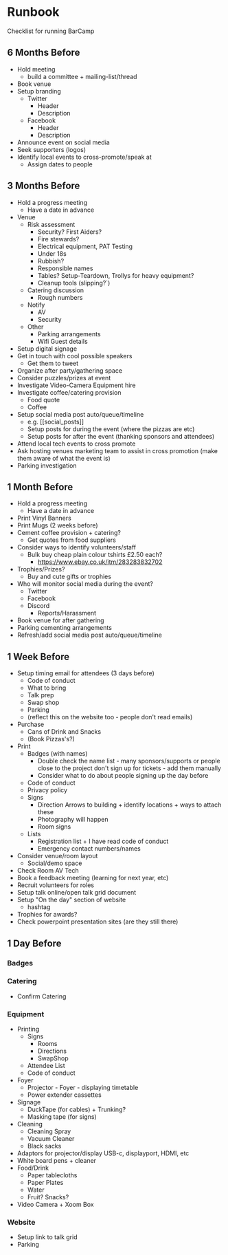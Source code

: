 Runbook
=======

Checklist for running BarCamp


6 Months Before
---------------

* Hold meeting
    * build a committee + mailing-list/thread
* Book venue
* Setup branding
    * Twitter
        * Header
        * Description
    * Facebook
        * Header
        * Description
* Announce event on social media
* Seek supporters (logos)
* Identify local events to cross-promote/speak at
    * Assign dates to people


3 Months Before
---------------

* Hold a progress meeting
    * Have a date in advance
* Venue
    * Risk assessment
        * Security? First Aiders?
        * Fire stewards?
        * Electrical equipment, PAT Testing
        * Under 18s
        * Rubbish?
        * Responsible names
        * Tables? Setup-Teardown, Trollys for heavy equipment?
        * Cleanup tools (slipping?`)
    * Catering discussion
        * Rough numbers
    * Notify
        * AV
        * Security
    * Other
        * Parking arrangements
        * Wifi Guest details
* Setup digital signage
* Get in touch with cool possible speakers
    * Get them to tweet
* Organize after party/gathering space
* Consider puzzles/prizes at event
* Investigate Video-Camera Equipment hire
* Investigate coffee/catering provision
    * Food quote
    * Coffee
* Setup social media post auto/queue/timeline
  * e.g. [[social_posts]]
  * Setup posts for during the event (where the pizzas are etc)
  * Setup posts for after the event (thanking sponsors and attendees)
* Attend local tech events to cross promote
* Ask hosting venues marketing team to assist in cross promotion (make them aware of what the event is)
* Parking investigation


1 Month Before
--------------

* Hold a progress meeting
    * Have a date in advance
* Print Vinyl Banners
* Print Mugs (2 weeks before)
* Cement coffee provision + catering?
    * Get quotes from food suppliers
* Consider ways to identify volunteers/staff
    * Bulk buy cheap plain colour tshirts £2.50 each?
        * https://www.ebay.co.uk/itm/283283832702
* Trophies/Prizes?
    * Buy and cute gifts or trophies
* Who will monitor social media during the event?
    * Twitter
    * Facebook
    * Discord
        * Reports/Harassment
* Book venue for after gathering
* Parking cementing arrangements
* Refresh/add social media post auto/queue/timeline


1 Week Before
-------------

* Setup timing email for attendees (3 days before)
    * Code of conduct
    * What to bring
    * Talk prep
    * Swap shop
    * Parking
    * (reflect this on the website too - people don't read emails)
* Purchase
    * Cans of Drink and Snacks
    * (Book Pizzas's?)
* Print
    * Badges (with names)
      * Double check the name list - many sponsors/supports or people close to the project don't sign up for tickets - add them manually
      * Consider what to do about people signing up the day before
    * Code of conduct
    * Privacy policy
    * Signs
        * Direction Arrows to building + identify locations + ways to attach these
        * Photography will happen
        * Room signs
    * Lists
        * Registration list + I have read code of conduct
        * Emergency contact numbers/names
* Consider venue/room layout
    * Social/demo space
* Check Room AV Tech
* Book a feedback meeting (learning for next year, etc)
* Recruit volunteers for roles
* Setup talk online/open talk grid document
* Setup "On the day" section of website
    * hashtag
* Trophies for awards?
* Check powerpoint presentation sites (are they still there)


1 Day Before
------------

### Badges


### Catering

* Confirm Catering

### Equipment

* Printing
  * Signs
      * Rooms
      * Directions
      * SwapShop
  * Attendee List
  * Code of conduct
* Foyer
    * Projector - Foyer - displaying timetable
    * Power extender cassettes
* Signage
    * DuckTape (for cables) + Trunking?
    * Masking tape (for signs)
* Cleaning
    * Cleaning Spray
    * Vacuum Cleaner
    * Black sacks
* Adaptors for projector/display USB-c, displayport, HDMI, etc
* White board pens + cleaner
* Food/Drink
    * Paper tablecloths
    * Paper Plates
    * Water
    * Fruit? Snacks?
* Video Camera + Xoom Box

### Website
* Setup link to talk grid
* Parking
